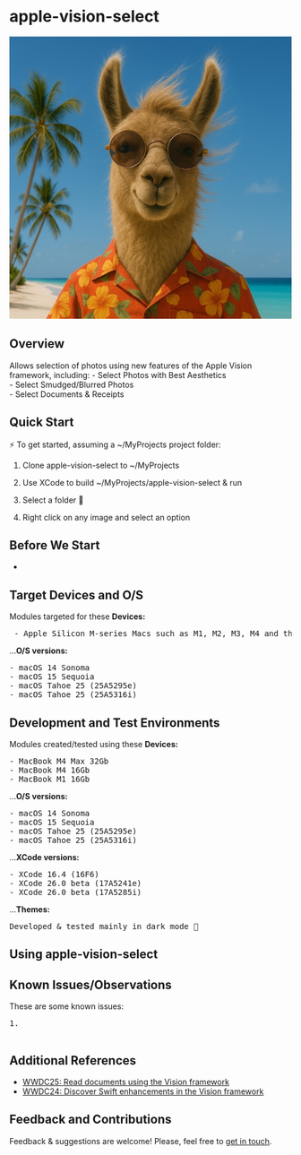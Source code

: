# apple-vision-select

![apple-intelligence](https://github.com/on-device-ml/apple-vision-select/blob/main/avs-logo.jpg)

## Overview

Allows selection of photos using new features of the Apple Vision framework, including:
    - Select Photos with Best Aesthetics<br>
    - Select Smudged/Blurred Photos<br>
    - Select Documents & Receipts<br>


## Quick Start

⚡️ To get started, assuming a ~/MyProjects project folder:

1) Clone apple-vision-select to ~/MyProjects

2) Use XCode to build ~/MyProjects/apple-vision-select & run

3) Select a folder 􀈕

4) Right click on any image and select an option


## Before We Start

- 

## Target Devices and O/S

Modules targeted for these **Devices:**<br>
<pre>
 - Apple Silicon M-series Macs such as M1, M2, M3, M4 and their Pro, Max, and Ultra versions
</pre>

...**O/S versions:**<br>
<pre>
- macOS 14 Sonoma
- macOS 15 Sequoia
- macOS Tahoe 25 (25A5295e)
- macOS Tahoe 25 (25A5316i)
</pre>

## Development and Test Environments

Modules created/tested using these **Devices:**<br>
<pre>
- MacBook M4 Max 32Gb
- MacBook M4 16Gb
- MacBook M1 16Gb
</pre>

...**O/S versions:**<br>
<pre>
- macOS 14 Sonoma
- macOS 15 Sequoia
- macOS Tahoe 25 (25A5295e)
- macOS Tahoe 25 (25A5316i)
</pre>

...**XCode versions:**<br>
<pre>
- XCode 16.4 (16F6)
- XCode 26.0 beta (17A5241e)
- XCode 26.0 beta (17A5285i)
</pre>
    
...**Themes:**<br>
<pre>
Developed & tested mainly in dark mode 🌙
</pre>

## Using apple-vision-select

    
## Known Issues/Observations

These are some known issues:
<pre>
1. <br>
</pre>


## Additional References

- [WWDC25: Read documents using the Vision framework](https://www.youtube.com/watch?v=H-GCNsXdKzM)
- [WWDC24: Discover Swift enhancements in the Vision framework](https://www.youtube.com/watch?v=OkkVZJfp2MQ)


## Feedback and Contributions

Feedback & suggestions are welcome! Please, feel free to [get in touch](https://github.com/apple-vision-select).
